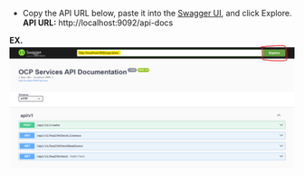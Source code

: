 * Copy the API URL below, paste it into the <a href="https://petstore.swagger.io/" target="_blank">Swagger UI</a>, and click Explore.
**API URL:** http://localhost:9092/api-docs 


**EX.**<br />
![Example Image](Swagger.png)